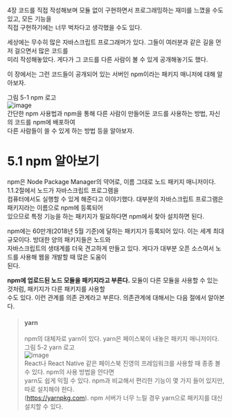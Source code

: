 4장 코드를 직접 작성해보며 모듈 없이 구현하면서 프로그래밍하는 재미를 느꼈을 수도 있고, 모든 기능을  
직접 구현하기에는 너무 벅차다고 생각했을 수도 있다.  
  
세상에는 무수히 많은 자바스크립트 프로그래머가 있다. 그들이 여러분과 같은 길을 먼저 걸으면서 많은 코드를   
미리 작성해놓았다. 게다가 그 코드를 다른 사람이 볼 수 있게 공개해놓기도 했다.  
  
이 장에서는 그런 코드들이 공개되어 있는 서버인 npm이라는 패키지 매니저에 대해 알아보자.  
   
그림 5-1 npm 로고  
![image](https://user-images.githubusercontent.com/33191974/150771486-c1dfbef1-db44-49f6-a6d9-83e243e25be5.png)  
간단한 npm 사용법과 npm을 통해 다른 사람이 만들어둔 코드를 사용하는 방법, 자신의 코드를 npm에 배포하여  
다른 사람들이 쓸 수 있게 하는 방법 등을 알아보자.  

# 5.1 npm 알아보기
npm은 Node Package Manager의 약어로, 이름 그대로 노드 패키지 매니저이다. 1.1.2절에서 노드가 자바스크립트 프로그램을  
컴퓨터에서도 실행할 수 있게 해준다고 이야기했다. 대부분의 자바스크립트 프로그램은 패키지라는 이름으로 npm에 등록되어  
있으므로 특정 기능을 하는 패키지가 필요하다면 npm에서 찾아 설치하면 된다.  
  
npm에는 60만개(2018년 5월 기준)에 달하는 패키지가 등록되어 있다. 이는 세계 최대 규모이다. 방대한 양의 패키지들은 노드와  
자바스크립트의 생태계를 더욱 견고하게 만들고 있다. 게다가 대부분 오픈 소스여서 노드를 사용해 웹을 개발할 때 많은 도움이  
된다.  
  
**npm에 업로드된 노드 모듈을 패키지라고 부른다.** 모듈이 다른 모듈을 사용할 수 있는 것처럼, 패키지가 다른 패키지를 사용할  
수도 있다. 이런 관계를 의존 관계라고 부른다. 의존관계에 대해서는 다음 절에서 알아본다.  
  
> #### yarn  
> npm의 대체자로 yarn이 있다. yarn은 페이스북이 내놓은 패키지 매니저이다.  
> 그림 5-2 yarn 로고  
> ![image](https://user-images.githubusercontent.com/33191974/150772446-ac7b6777-33f0-4aea-912b-88e4710840a6.png)  
> React나 React Native 같은 페이스북 진영의 프레임워크를 사용할 때 종종 볼 수 있다. npm의 사용 방법을 안다면  
> yarn도 쉽게 익힐 수 있다. npm과 비교해서 편리한 기능이 몇 가지 들어 있지만, 따로 설치해야 한다.  
> (https://yarnpkg.com). npm 서버가 너무 느릴 경우 yarn으로 패키지를 대신 설치할 수 있다.  










































